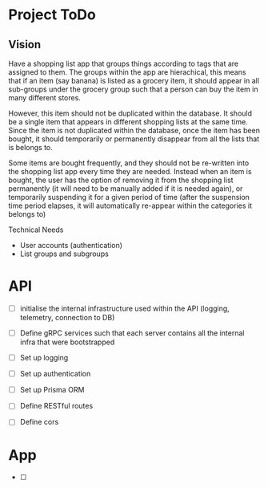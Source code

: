 # Project ToDo

## Vision

Have a shopping list app that groups things according to tags that are assigned to them.
The groups within the app are hierachical, this means that if an item (say banana) is listed as a grocery item, it should appear in all sub-groups under the grocery group such that a person can buy the item in many different stores.

However, this item should not be duplicated within the database. It should be a single item that appears in different shopping lists at the same time. Since the item is not duplicated within the database, once the item has been bought, it should temporarily or permanently disappear from all the lists that is belongs to.


Some items are bought frequently, and they should not be re-written into the shopping list app every time they are needed. Instead when an item is bought, the user has the option of removing it from the shopping list permanently (it will need to be manually added if it is needed again), or temporarily suspending it for a given period of time (after the suspension time period elapses, it will automatically re-appear within the categories it belongs to)



Technical Needs
- User accounts (authentication)
- List groups and subgroups

# API
- [ ] initialise the internal infrastructure used within the API (logging, telemetry, connection to DB)
- [ ] Define gRPC services such that each server contains all the internal infra that were bootstrapped 

- [ ] Set up logging
- [ ] Set up authentication
- [ ] Set up Prisma ORM
- [ ] Define RESTful routes
- [ ] Define cors


# App
- [ ]